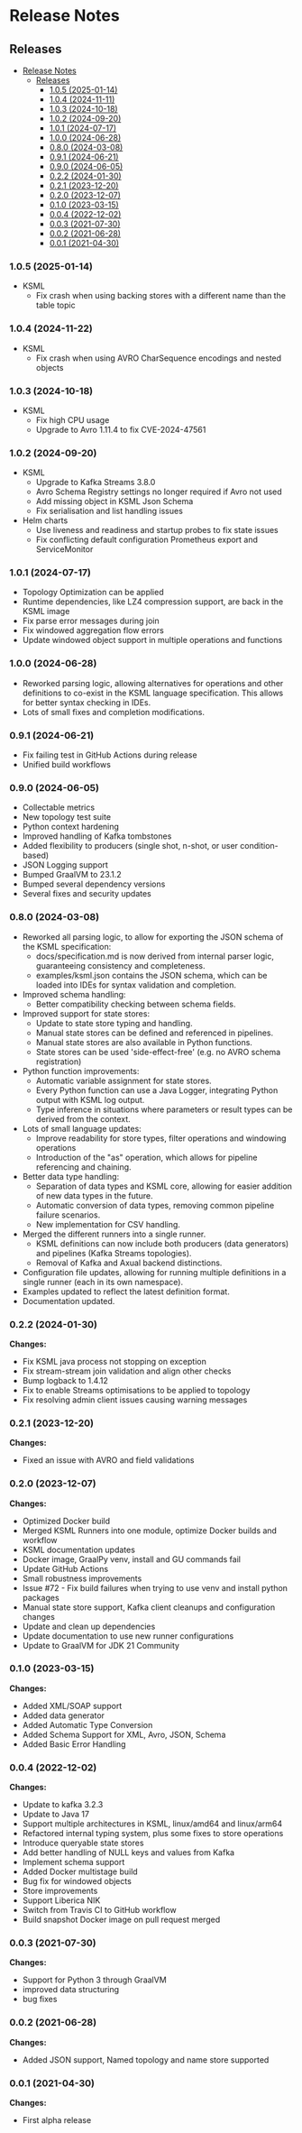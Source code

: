 # Release Notes

## Releases

* [Release Notes](#release-notes)
    * [Releases](#releases)
        * [1.0.5 (2025-01-14)](#105-2025-01-14)
        * [1.0.4 (2024-11-11)](#104-2024-11-22)
        * [1.0.3 (2024-10-18)](#103-2024-10-18)
        * [1.0.2 (2024-09-20)](#102-2024-09-20)
        * [1.0.1 (2024-07-17)](#101-2024-07-17)
        * [1.0.0 (2024-06-28)](#100-2024-06-28)
        * [0.8.0 (2024-03-08)](#080-2024-03-08)
        * [0.9.1 (2024-06-21)](#091-2024-06-21)
        * [0.9.0 (2024-06-05)](#090-2024-06-05)
        * [0.2.2 (2024-01-30)](#022-2024-01-30)
        * [0.2.1 (2023-12-20)](#021-2023-12-20)
        * [0.2.0 (2023-12-07)](#020-2023-12-07)
        * [0.1.0 (2023-03-15)](#010-2023-03-15)
        * [0.0.4 (2022-12-02)](#004-2022-12-02)
        * [0.0.3 (2021-07-30)](#003-2021-07-30)
        * [0.0.2 (2021-06-28)](#002-2021-06-28)
        * [0.0.1 (2021-04-30)](#001-2021-04-30)

### 1.0.5 (2025-01-14)
* KSML
  * Fix crash when using backing stores with a different name than the table topic

### 1.0.4 (2024-11-22)
* KSML
  * Fix crash when using AVRO CharSequence encodings and nested objects

### 1.0.3 (2024-10-18)
* KSML
  * Fix high CPU usage
  * Upgrade to Avro 1.11.4 to fix CVE-2024-47561

### 1.0.2 (2024-09-20)
* KSML
  * Upgrade to Kafka Streams 3.8.0
  * Avro Schema Registry settings no longer required if Avro not used 
  * Add missing object in KSML Json Schema
  * Fix serialisation and list handling issues
* Helm charts
  * Use liveness and readiness and startup probes to fix state issues
  * Fix conflicting default configuration Prometheus export and ServiceMonitor

### 1.0.1 (2024-07-17)
* Topology Optimization can be applied
* Runtime dependencies, like LZ4 compression support, are back in the KSML image
* Fix parse error messages during join
* Fix windowed aggregation flow errors
* Update windowed object support in multiple operations and functions

### 1.0.0 (2024-06-28)

* Reworked parsing logic, allowing alternatives for operations and other definitions to co-exist in the KSML language
  specification. This allows for better syntax checking in IDEs.
* Lots of small fixes and completion modifications.

### 0.9.1 (2024-06-21)

* Fix failing test in GitHub Actions during release
* Unified build workflows

### 0.9.0 (2024-06-05)

* Collectable metrics
* New topology test suite
* Python context hardening
* Improved handling of Kafka tombstones
* Added flexibility to producers (single shot, n-shot, or user condition-based)
* JSON Logging support
* Bumped GraalVM to 23.1.2
* Bumped several dependency versions
* Several fixes and security updates

### 0.8.0 (2024-03-08)

* Reworked all parsing logic, to allow for exporting the JSON schema of the KSML specification:
    * docs/specification.md is now derived from internal parser logic, guaranteeing consistency and completeness.
    * examples/ksml.json contains the JSON schema, which can be loaded into IDEs for syntax validation and completion.
* Improved schema handling:
    * Better compatibility checking between schema fields.
* Improved support for state stores:
    * Update to state store typing and handling.
    * Manual state stores can be defined and referenced in pipelines.
    * Manual state stores are also available in Python functions.
    * State stores can be used 'side-effect-free' (e.g. no AVRO schema registration)
* Python function improvements:
    * Automatic variable assignment for state stores.
    * Every Python function can use a Java Logger, integrating Python output with KSML log output.
    * Type inference in situations where parameters or result types can be derived from the context.
* Lots of small language updates:
    * Improve readability for store types, filter operations and windowing operations
    * Introduction of the "as" operation, which allows for pipeline referencing and chaining.
* Better data type handling:
    * Separation of data types and KSML core, allowing for easier addition of new data types in the future.
    * Automatic conversion of data types, removing common pipeline failure scenarios.
    * New implementation for CSV handling.
* Merged the different runners into a single runner.
    * KSML definitions can now include both producers (data generators) and pipelines (Kafka Streams topologies).
    * Removal of Kafka and Axual backend distinctions.
* Configuration file updates, allowing for running multiple definitions in a single runner (each in its own namespace).
* Examples updated to reflect the latest definition format.
* Documentation updated.

### 0.2.2 (2024-01-30)

**Changes:**

* Fix KSML java process not stopping on exception
* Fix stream-stream join validation and align other checks
* Bump logback to 1.4.12
* Fix to enable Streams optimisations to be applied to topology
* Fix resolving admin client issues causing warning messages

### 0.2.1 (2023-12-20)

**Changes:**

* Fixed an issue with AVRO and field validations

### 0.2.0 (2023-12-07)

**Changes:**

* Optimized Docker build
* Merged KSML Runners into one module, optimize Docker builds and workflow
* KSML documentation updates
* Docker image, GraalPy venv, install and GU commands fail
* Update GitHub Actions
* Small robustness improvements
* Issue #72 - Fix build failures when trying to use venv and install python packages
* Manual state store support, Kafka client cleanups and configuration changes
* Update and clean up dependencies
* Update documentation to use new runner configurations
* Update to GraalVM for JDK 21 Community

### 0.1.0 (2023-03-15)

**Changes:**

* Added XML/SOAP support
* Added data generator
* Added Automatic Type Conversion
* Added Schema Support for XML, Avro, JSON, Schema
* Added Basic Error Handling

### 0.0.4 (2022-12-02)

**Changes:**

* Update to kafka 3.2.3
* Update to Java 17
* Support multiple architectures in KSML, linux/amd64 and linux/arm64
* Refactored internal typing system, plus some fixes to store operations
* Introduce queryable state stores
* Add better handling of NULL keys and values from Kafka
* Implement schema support
* Added Docker multistage build
* Bug fix for windowed objects
* Store improvements
* Support Liberica NIK
* Switch from Travis CI to GitHub workflow
* Build snapshot Docker image on pull request merged

### 0.0.3 (2021-07-30)

**Changes:**

* Support for Python 3 through GraalVM
* improved data structuring
* bug fixes

### 0.0.2 (2021-06-28)

**Changes:**

* Added JSON support, Named topology and name store supported

### 0.0.1 (2021-04-30)

**Changes:**

* First alpha release 
